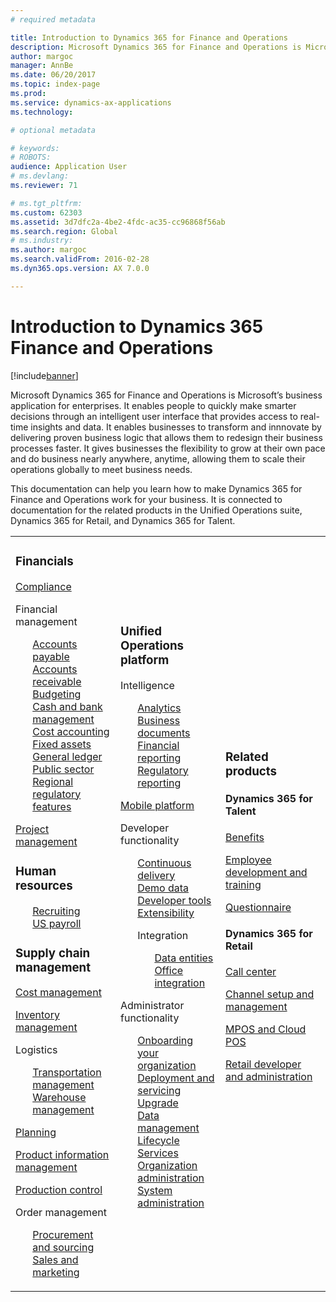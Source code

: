 ```yaml
---
# required metadata

title: Introduction to Dynamics 365 for Finance and Operations
description: Microsoft Dynamics 365 for Finance and Operations is Microsoft’s business application for enterprises. This page helps you learn and get start using the product. 
author: margoc
manager: AnnBe
ms.date: 06/20/2017
ms.topic: index-page
ms.prod: 
ms.service: dynamics-ax-applications
ms.technology: 

# optional metadata

# keywords: 
# ROBOTS: 
audience: Application User
# ms.devlang: 
ms.reviewer: 71

# ms.tgt_pltfrm: 
ms.custom: 62303
ms.assetid: 3d7dfc2a-4be2-4fdc-ac35-cc96868f56ab
ms.search.region: Global
# ms.industry: 
ms.author: margoc
ms.search.validFrom: 2016-02-28
ms.dyn365.ops.version: AX 7.0.0

---
```

# Introduction to Dynamics 365 Finance and Operations

[!include[banner](includes/banner.md)]

Microsoft Dynamics 365 for Finance and Operations is Microsoft’s business application for enterprises. It enables people to quickly make smarter decisions through an intelligent user interface that provides access to real-time insights and data. It enables businesses to transform and innnovate by delivering proven business logic that allows them to redesign their business processes faster. It gives businesses the flexibility to grow at their own pace and do business nearly anywhere, anytime, allowing them to scale their operations globally to meet business needs. 

This documentation can help you learn how to make Dynamics 365 for Finance and Operations work for your business. It is connected to documentation for the related products in the Unified Operations suite, Dynamics 365 for Retail, and Dynamics 365 for Talent. 

<table>
<colgroup>
<col width="33%" />
<col width="33%" />
<col width="33%" />
</colgroup>
<tbody>
<tr class="odd">
<td><h3>Financials</h3>
<p><a href="../financials/general-ledger/audit-policy-rules">Compliance</a></p>
<p>Financial management</p>
<ul style="list-style-type:none">
<li><a href="../financials/accounts-payable/accounts-payable">Accounts payable</a></li>
<li><a href="../financials/accounts-receivable/accounts-receivable">Accounts receivable</a></li>
<li><a href="../financials/budgeting/budgeting-overview">Budgeting</a></li>
<li><a href="../financials/cash-bank-management/cash-bank-management">Cash and bank management</a></li>
<li><a href="../financials/cost-accounting/cost-accounting-home-page">Cost accounting</a></li>
<li><a href="../financials/fixed-assets/fixed-assets">Fixed assets</a></li>
<li><a href="../financials/general-ledger/general-ledger">General ledger</a></li>
<li><a href="../financials/public-sector/public-sector-functionality">Public sector</a></li>
<li><a href="../dev-itpro/lcs-solutions/country-region">Regional regulatory features</a></li></ul>
<p><a href="../financials/project-management/overview-project-management-accounting">Project management</a></p>
<H3>Human resources</h3>
  <ul style="list-style-type:none">
<li><a href="hr/manage-recruiting-process">Recruiting</a></li>
<li><a href="hr/localizations/noam-usa-payroll">US payroll</a></li>
</ul>
<h3>Supply chain management</h3>
<p><a href="../supply-chain/cost-management/costing-sheets">Cost management</a></p>
<p><a href="../supply-chain/inventory/inventory-locations">Inventory management</a></p>
<p>Logistics</p>
<ul style="list-style-type:none"><li><a href="../supply-chain/transportation/transportation-management-overview">Transportation management</a></li>
<li><a href="../supply-chain/warehousing/warehouse-configuration">Warehouse management</a></li></ul>
<p><a href="../supply-chain/master-planning/master-plans">Planning</a></p>
  <p><a href="../supply-chain/pim/set-up-maintain-product-configuration-model">Product information management</a></p>
  <p><a href="../supply-chain/production-control/create-production-orders">Production control</a></p>
<p>Order management</p>
  <ul style="list-style-type:none"><li><a href="../supply-chain/procurement/procurement-sourcing-overview">Procurement and sourcing</a></li>
  <li><a href="../supply-chain/sales-marketing/overview-sales-marketing">Sales and marketing</a></li></ul>
</td>
<td>
<h3>Unified Operations platform</h3>
<p>Intelligence</p>
<ul style="list-style-type:none"><li><a href="../dev-itpro/analytics/analytics">Analytics</a></li>
 <li><a href="../dev-itpro/analytics/document-reporting-services">Business documents</a></li>
<li><a href="../dev-itpro/analytics/financial-reporting-intro">Financial reporting</a></li>
<li><a href="../dev-itpro/analytics/general-electronic-reporting">Regulatory reporting</a></li></ul>

<p><a href="../dev-itpro/mobile-apps/mobile-platform">Mobile platform</a></p>

 <p>Developer functionality</p>
<ul style="list-style-type:none">
<li><a href="../dev-itpro/dev-tools/continuous-delivery-home-page">Continuous delivery</a></li>
<li><a href="../dev-itpro/get-started/demo-data">Demo data</a></li>
<li><a href="../dev-itpro/dev-tools/developer-home-page">Developer tools</a></li>
<li><a href="../dev-itpro/extensibility/customize-model-elements-extensions">Extensibility</a></li>
<li><p>Integration</p>
<ul style="list-style-type:none"><li><a href="../dev-itpro/data-entities/data-entities">Data entities</a></li>
<li><a href="../dev-itpro/office-integration/office-integration">Office integration</a></li></ul></li></ul>

<p>Administrator functionality<p>
<ul style="list-style-type:none">
<li><a href="../fin-and-ops/get-started/onboarding-home">Onboarding your organization</a></li>
<li><a href="../dev-itpro/deployment/deploy-demo-environment">Deployment and servicing</a></li>
<li><a href="../dev-itpro/migration-upgrade/upgrade-home-page">Upgrade</a></li>
<li><a href="../dev-itpro/data-entities/data-management-integration-data-entity">Data management</a></li>
<li><a href="../dev-itpro/lifecycle-services/lcs">Lifecycle Services</a></li>
<li><a href="../fin-and-ops/organization-administration/organization-administration-home-page">Organization administration</a></li>
<li><a href="../dev-itpro/sysadmin/system-administration-home-page">System administration</a></li>
</ul>
</td>
<td>
<h3>Related products</h3>
<h4>Dynamics 365 for Talent</h4>
<p><a href="../talent/manage-benefit-program">Benefits</a></p>
<p><a href="../talent/performance-management-overview">Employee development and training</a></p>
<p><a href="../talent/questionnaires">Questionnaire</a></p>

<h4>Dynamics 365 for Retail</h4>
<p><a href="../retail/call-center-functionality">Call center</p>
<p><a href="../retail/define-maintain-retail-channels">Channel setup and management</p>
<p><a href="../retail/retail-peripherals-overview">MPOS and Cloud POS</p>
<p><a href="../retail/dev-itpro/dev-retail-home-page">Retail developer and administration</p>

</td>
</tr>

</tbody>
</table>
